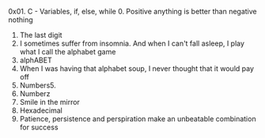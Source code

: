 0x01. C - Variables, if, else, while
0. Positive anything is better than negative nothing
1. The last digit
2. I sometimes suffer from insomnia. And when I can't fall asleep, I play what I call the alphabet game
3. alphABET
4. When I was having that alphabet soup, I never thought that it would pay off
5. Numbers5.
6. Numberz
7. Smile in the mirror
8. Hexadecimal
9. Patience, persistence and perspiration make an unbeatable combination for success

